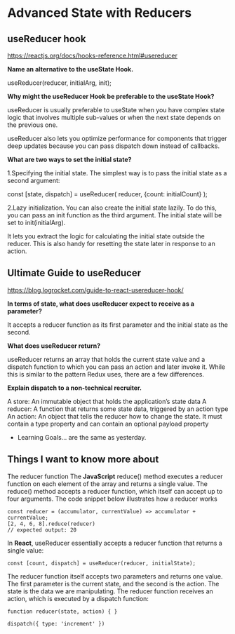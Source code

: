 # Advanced State with Reducers

## useReducer hook

<https://reactjs.org/docs/hooks-reference.html#usereducer>

**Name an alternative to the useState Hook.**

 useReducer(reducer, initialArg, init);

**Why might the useReducer Hook be preferable to the useState Hook?**

useReducer is usually preferable to useState when you have complex state logic that involves multiple sub-values or when the next state depends on the previous one.

useReducer also lets you optimize performance for components that trigger deep updates because you can pass dispatch down instead of callbacks.

**What are two ways to set the initial state?**

1.Specifying the initial state. The simplest way is to pass the initial state as a second argument:

  const [state, dispatch] = useReducer(
    reducer,
    {count: initialCount}
  );

2.Lazy initialization. You can also create the initial state lazily. To do this, you can pass an init function as the third argument. The initial state will be set to init(initialArg).

It lets you extract the logic for calculating the initial state outside the reducer. This is also handy for resetting the state later in response to an action.

## Ultimate Guide to useReducer

<https://blog.logrocket.com/guide-to-react-usereducer-hook/>

**In terms of state, what does useReducer expect to receive as a parameter?**

It accepts a reducer function as its first parameter and the initial state as the second.

**What does useReducer return?**

useReducer returns an array that holds the current state value and a dispatch function to which you can pass an action and later invoke it. While this is similar to the pattern Redux uses, there are a few differences.

**Explain dispatch to a non-technical recruiter.**

A store: An immutable object that holds the application’s state data
A reducer: A function that returns some state data, triggered by an action type
An action: An object that tells the reducer how to change the state. It must contain a type property and can contain an optional payload property

* Learning Goals... are the same as yesterday.

## Things I want to know more about

The reducer function
The **JavaScript** reduce() method executes a reducer function on each element of the array and returns a single value. The reduce() method accepts a reducer function, which itself can accept up to four arguments. The code snippet below illustrates how a reducer works

    const reducer = (accumulator, currentValue) => accumulator + currentValue;
    [2, 4, 6, 8].reduce(reducer)
    // expected output: 20

In **React**, useReducer essentially accepts a reducer function that returns a single value:

    const [count, dispatch] = useReducer(reducer, initialState);

The reducer function itself accepts two parameters and returns one value. The first parameter is the current state, and the second is the action. The state is the data we are manipulating. The reducer function receives an action, which is executed by a dispatch function:

    function reducer(state, action) { }

    dispatch({ type: 'increment' })